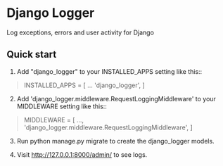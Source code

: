 # Django Logger
Log exceptions, errors and user activity for Django

## Quick start
1. Add "django_logger" to your INSTALLED_APPS setting like this::

> INSTALLED_APPS = [ ... 'django_logger', ]

2. Add 'django_logger.middleware.RequestLoggingMiddleware' to your MIDDLEWARE setting like this::
   
> MIDDLEWARE = [
    ...,
    'django_logger.middleware.RequestLoggingMiddleware',
    ]

3. Run python manage.py migrate to create the django_logger models.

4. Visit http://127.0.0.1:8000/admin/ to see logs.
